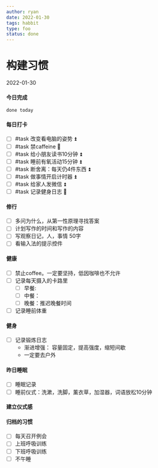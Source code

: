 ```yaml
---
author: ryan
date: 2022-01-30
tags: habbit
type: foo
status: done
---
```


# 构建习惯

2022-01-30

#### 今日完成
```tasks
done today
```

#### 每日打卡
- [ ] #task 改变看电脑的姿势 ⏫
- [ ] #task 禁caffeine 🔼
- [ ] #task 给小朋友读书10分钟 ⏫
- [ ] #task 睡前有氧活动15分钟 ⏫
- [ ] #task 断舍离：每天仍4件东西 ⏫
- [ ] #task 做事情开启计时器 ⏫
- [ ] #task 给家人发微信 ⏫
- [ ] #task 记录健身日志 🔼

#### 修行

- [ ] 多问为什么，从第一性原理寻找答案
- [ ] 计划写作的时间和写作的内容
- [ ] 写观察日记，人，事情 50字
- [ ] 看输入法的提示控件

#### 健康
- [ ] 禁止coffee。一定要坚持，低因咖啡也不允许
- [ ] 记录每天摄入的卡路里
    - [ ] 早餐:  
    - [ ] 中餐：
    - [ ] 晚餐：推迟晚餐时间

- [ ] 记录睡前体重

#### 健身
- [ ] 记录锻炼日志
	- 渐进增强： 容量固定，提高强度，缩短间歇
	- 一定要去户外

#### 昨日睡眠
- [ ] 睡眠记录
- [ ] 睡前仪式：洗漱，洗脚，薰衣草，加湿器，词语放松10分钟

#### 建立仪式感


#### 归档的习惯

- [ ] 每天召开例会
- [ ] 上班呼吸训练
- [ ] 下班呼吸训练
- [ ] 不午睡